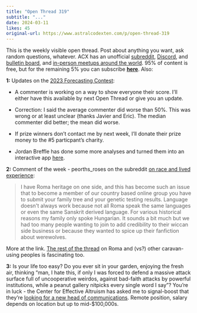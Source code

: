 ```yaml
---
title: "Open Thread 319"
subtitle: "..."
date: 2024-03-11
likes: 45
original-url: https://www.astralcodexten.com/p/open-thread-319
---
```

This is the weekly visible open thread. Post about anything you want, ask random questions, whatever. ACX has an unofficial [subreddit](https://www.reddit.com/r/slatestarcodex/), [Discord](https://discord.gg/RTKtdut), and [bulletin board](https://www.datasecretslox.com/index.php), and [in-person meetups around the world](https://www.lesswrong.com/community?filters%5B0%5D=SSC). 95% of content is free, but for the remaining 5% you can subscribe **[here](https://astralcodexten.substack.com/subscribe?)**. Also:

 **1:** Updates on the [2023 Forecasting Contest](https://www.astralcodexten.com/p/who-predicted-2023):

  * A commenter is working on a way to show everyone their score. I’ll either have this available by next Open Thread or give you an update.

  * Correction: I said the average commenter did worse than 50%. This was wrong or at least unclear (thanks Javier and Eric). The median commenter did better; the mean did worse.

  * If prize winners don’t contact me by next week, I’ll donate their prize money to the #5 particpant’s charity.

  * Jordan Breffle has done some more analyses and turned them into an interactive app [here](https://jbreffle.github.io/acx-app). 




**2:** Comment of the week - peorths_roses on the subreddit [on race and lived experience](https://www.reddit.com/r/slatestarcodex/comments/1b98d11/how_should_we_think_about_race_and_lived/ktv8ytq/): 

> I have Roma heritage on one side, and this has become such an issue that to become a member of our country based online group you have to submit your family tree and your genetic testing results. Language doesn't always work because not all Roma speak the same languages or even the same Sanskrit derived language. For various historical reasons my family only spoke Hungarian. It sounds a bit much but we had too many people wanting to join to add credibility to their wiccan side business or because they wanted to spice up their fanfiction about werewolves.

More at the link. [The rest of the thread](https://www.reddit.com/r/slatestarcodex/comments/1b98d11/how_should_we_think_about_race_and_lived/ktur2tm/) on Roma and (vs?) other caravan-using peoples is fascinating too.

 **3:** Is your life too easy? Do you ever sit in your garden, enjoying the fresh air, thinking “man, I hate this, if only I was forced to defend a massive attack surface full of uncooperative weirdos, against bad-faith attacks by powerful institutions, while a peanut gallery nitpicks every single word I say”? You’re in luck - the Center for Effective Altruism has asked me to signal-boost that they’re [looking for a new head of communications](https://www.centreforeffectivealtruism.org/careers/head-of-communications). Remote position, salary depends on location but up to mid-$100,000s.
